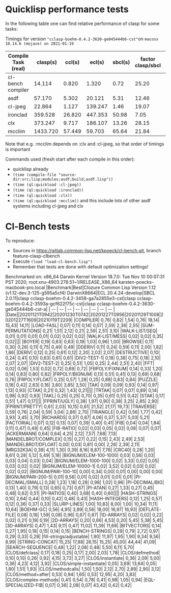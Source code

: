 # Quicklisp performance tests
In the following table one can find relative performance of clasp for some tasks:

Timings for version `"cclasp-boehm-0.4.2-3630-ge045444b6-cst"`on `macosx 10.14.6 (mojave) on 2021-01-19`

| Compile Task (real)| clasp(s) | ccl(s) | ecl(s) | sbcl(s) | factor clasp/sbcl | factor clasp/ecl |factor ecl/sbcl |
| ------------------ | -------- | ------ | -------| --------| ----------------- | ---------------- | ---------------| 
| cl-bench compiler|14.114|0.820|1.320|0.72|25.20|13.74|22.12|
| asdf |57.170|5.302|20.121|5.31|12.46|3.29|12.47|
| cl-jpeg  |22.864|1.127|139.247|1.46|19.07|0.20|24.73|
| ironclad |359.528|26.820|447.353|50.98|7.05|0.80|13.41|
| clx  |373.247|9.717|186.107|13.26|28.15|2.01|38.41|
| mcclim|1433.720|57.449|59.703|65.64|21.84|2.56|24.96|

Note that e.g. :mcclim depends on :clx and :cl-jpeg, so that order of timings is important

Commands used (fresh start after each compile in this order):
* quicklisp already 
* `(time (compile-file "source-dir:src;lisp;modules;asdf;build;asdf.lisp"))`
* `(time (ql:quickload :cl-jpeg))`
* `(time (ql:quickload :ironclad))`
* `(time (ql:quickload :clx))`
* `(time (ql:quickload :mcclim))` and this include lots of other asdf systems including cl-jpeg and clx

# Cl-Bench tests
To reproduce:

* Sources in https://gitlab.common-lisp.net/kpoeck/cl-bench.git, branch feature-clasp-clbench
* Execute `(load "load-cl-bench.lisp")`
* Remember that tests are done with default optimization settings!

Benchmarked on: x86_64 Darwin Kernel Version 18.7.0: Tue Nov 10 00:07:31 PST 2020; root:xnu-4903.278.51~1/RELEASE_X86_64 karsten-poecks-macbook-pro.local
|Benchmark|Best|Clozure Common Lisp Version 1.12 (v1.12-dev.3-125-g595a5cf4) DarwinX8664|ECL 20.4.24-develop|SBCL 2.0.11|clasp cclasp-boehm-0.4.2-3458-ga7a2855e3-cst|clasp cclasp-boehm-0.4.2-3593a-gcf622f75c-cst|clasp cclasp-boehm-0.4.2-3630-ge045444b6-cst-a|
| -- | -- | -- | -- | -- | -- | -- | -- |
|Date||20201121T0942|20201230T0742|20201227T0956|20201129T1008|20201227T1609|20210119T2209|
|COMPILER|      0,76|      0,82|      1,54|      0,76|     18,14|     15,43|     14,11|
|LOAD-FASL|      0,07|      0,11|      0,14|      0,07|      2,59|      2,36|      2,55|
|SUM-PERMUTATIONS|      0,21|      1,51|      2,12|      0,21|      2,59|      2,51|      3,10|
|WALK-LIST/SEQ|      0,01|      0,01|      0,01|      0,01|      0,02|      0,02|      0,02|
|WALK-LIST/MESS|      0,02|      0,02|      0,35|      0,02||||
|BOYER|      0,19|      0,83|      0,63|      0,19|      1,03|      0,96|      1,00|
|BROWSE|      0,11|      0,30|      0,26|      0,11|      0,75|      0,49|      0,49|
|DDERIV|      0,11|      0,24|      0,59|      0,11|      2,00|      1,82|      1,86|
|DERIV|      0,12|      0,25|      0,61|      0,12|      2,20|      2,02|      2,07|
|DESTRUCTIVE|      0,10|      0,24|      0,41|      0,10|      0,63|      0,61|      0,61|
|DIV2-TEST-1|      0,18|      0,38|      0,75|      0,18|      2,10|      2,07|      2,07|
|DIV2-TEST-2|      0,25|      0,51|      1,05|      0,25|      2,44|      2,51|      2,40|
|FFT|      0,02|      0,06|      1,53|      0,02|      0,72|      0,69|      0,72|
|FRPOLY/FIXNUM|      0,14|      0,33|      1,20|      0,14|      0,83|      0,80|      0,82|
|FRPOLY/BIGNUM|      0,13|      0,51|      0,41|      0,13|      0,69|      0,68|      0,76|
|FRPOLY/FLOAT|      0,25|      0,57|      1,28|      0,25|      0,88|      0,83|      0,84|
|PUZZLE|      0,16|      0,42|      2,63|      0,16|      3,60|      3,85|      3,50|
|TAK|      0,09|      0,09|      0,93|      0,14|      0,97|      1,13|      0,93|
|CTAK|      0,21|      0,32|      1,43|      0,21||||
|TRTAK|      0,07|      0,07|      0,89|      0,14|      0,98|      0,92|      0,93|
|TAKL|      0,25|      0,25|      0,70|      0,35|      0,61|      0,51|      0,42|
|STAK|      0,17|      0,51|      1,47|      0,17||||
|FPRINT/UGLY|      0,38|      1,97|      0,90|      0,38|      3,25|      2,85|      2,90|
|FPRINT/PRETTY|      0,61|      2,03|     10,15|      0,61|     21,52|     21,17|     19,73|
|TRAVERSE|      0,59|      0,76|      2,04|      0,59|      3,04|      2,86|      2,70|
|TRIANGLE|      0,42|      0,56|      1,77|      0,42|      3,93|      3,45|      3,70|
|RICHARDS|      0,37|      0,87|      4,06|      0,37|      5,37|      5,03|      5,21|
|FACTORIAL|      0,07|      0,12|      0,13|      0,07|      0,39|      0,40|      0,41|
|FIB|      0,04|      0,04|      1,84|      0,11|      0,47|      0,48|      0,45|
|FIB-RATIO|      0,02|      0,03|      0,05|      0,02|      0,08|      0,07|      0,07|
|ACKERMANN|      0,64|      0,64|      4,25|      2,12|      7,57|      7,68|      7,13|
|MANDELBROT/COMPLEX|      0,15|      0,27|      0,22|      0,15|      2,43|      2,49|      2,53|
|MANDELBROT/DFLOAT|      0,00|      0,03|      0,81|      0,00|      2,26|      2,39|      2,11|
|MRG32K3A|      0,39|      4,11|      1,30|      0,39|      8,16|      8,87|      7,76|
|CRC40|      0,28|      1,20|      8,61|      0,28|      5,12|      5,49|      5,18|
|BIGNUM/ELEM-100-1000|      0,03|      0,56|      0,03|      0,03|      0,04|      0,03|      0,04|
|BIGNUM/ELEM-1000-100|      0,02|      3,33|      0,02|      0,05|      0,03|      0,02|      0,02|
|BIGNUM/ELEM-10000-1|      0,02|      3,52|      0,02|      0,03|      0,02|      0,02|      0,02|
|BIGNUM/PARI-100-10|      0,00|      0,34|      0,00|      0,01|      0,00|      0,00|      0,00|
|BIGNUM/PARI-200-5|      0,01|      9,56|      0,01|      0,02|      0,01|      0,01|      0,01|
|PI-DECIMAL/SMALL|      0,28|      1,23|      1,18|      0,28|      0,98|      1,02|      0,96|
|PI-DECIMAL/BIG|      0,13|      1,40|      0,79|      0,13|      0,65|      0,73|      0,67|
|PI-ATAN|      0,27|      1,33|      0,27|      0,45|      0,48|      0,62|      0,51|
|PI-RATIOS|      0,40|      3,68|      0,40|      0,60||||
|HASH-STRINGS|      0,10|      2,64|      0,44|      0,10|      0,42|      0,48|      0,43|
|HASH-INTEGERS|      0,12|      1,25|      0,57|      0,12|      0,36|      0,37|      0,33|
|SLURP-LINES|      1,00|     10,83|      8,00|      1,00|     10,34|     11,11|     10,64|
|BOEHM-GC|      0,56|      4,95|      3,89|      0,56|     18,00|     16,97|     16,93|
|DEFLATE-FILE|      0,08|      0,16|      1,59|      0,08|      0,96|      0,87|      0,87|
|1D-ARRAYS|      0,02|      0,02|      0,22|      0,02|      0,21|      0,19|      0,19|
|2D-ARRAYS|      0,20|      0,66|      4,53|      0,20|      5,45|      5,38|      5,45|
|3D-ARRAYS|      0,47|      1,43|      9,11|      0,47|     11,02|     11,39|     11,69|
|BITVECTORS|      0,14|      0,27|      1,95|      0,18|      0,15|      0,14|      0,15|
|BENCH-STRINGS|      0,28|      0,79|      2,72|      0,97|      0,29|      0,33|      0,28|
|fill-strings/adjustable|      1,90|     11,97|      1,95|      1,90|      9,34|      9,56|      8,99|
|STRING-CONCAT|     15,25|     17,88|     26,15|     15,25|     45,00|     44,44|     41,09|
|SEARCH-SEQUENCE|      0,48|      1,22|      2,08|      0,48|      5,50|      6,11|      5,70|
|CLOS/defclass|      0,17|      0,18|      0,25|      0,17|      2,00|      2,03|      1,78|
|CLOS/defmethod|      0,10|      0,10|      0,26|      0,92|      4,15|      3,72|      3,27|
|CLOS/instantiate|      0,36|      2,09|      5,00|      0,36|      4,23|      4,12|      3,92|
|CLOS/simple-instantiate|      0,05|      3,69|     13,64|      0,05|      1,80|      1,51|      1,93|
|CLOS/methodcalls|      1,50|      1,50|      2,12|      2,70|      2,89|      2,90|      3,12|
|CLOS/method+after|      0,53|      0,94|      1,65|      0,53|     12,95|      4,20|      3,83|
|CLOS/complex-methods|      0,41|      0,54|      0,78|      0,41|      0,98|      1,05|      0,94|
|EQL-SPECIALIZED-FIB|      0,07|      0,36|      2,08|      0,07|     43,42|      0,42|      0,42|